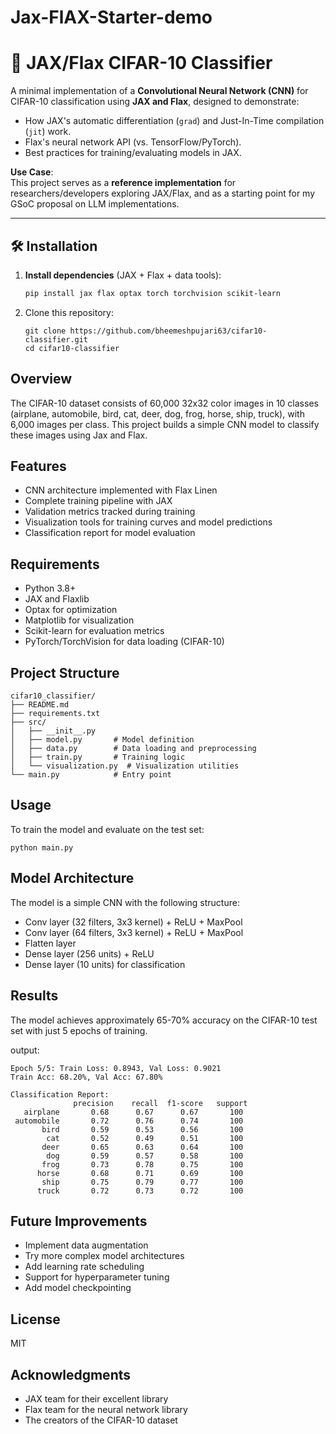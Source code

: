 # Jax-FlAX-Starter-demo  
# 🚀 JAX/Flax CIFAR-10 Classifier

A minimal implementation of a **Convolutional Neural Network (CNN)** for CIFAR-10 classification using **JAX and Flax**, designed to demonstrate:
- How JAX's automatic differentiation (`grad`) and Just-In-Time compilation (`jit`) work.
- Flax's neural network API (vs. TensorFlow/PyTorch).
- Best practices for training/evaluating models in JAX.

**Use Case**:  
This project serves as a **reference implementation** for researchers/developers exploring JAX/Flax, and as a starting point for my GSoC proposal on LLM implementations.

---

## 🛠️ Installation
1. **Install dependencies** (JAX + Flax + data tools):
   ```bash
   pip install jax flax optax torch torchvision scikit-learn 

2. Clone this repository:
   ```
   git clone https://github.com/bheemeshpujari63/cifar10-classifier.git
   cd cifar10-classifier
   ```

## Overview

The CIFAR-10 dataset consists of 60,000 32x32 color images in 10 classes (airplane, automobile, bird, cat, deer, dog, frog, horse, ship, truck), with 6,000 images per class. This project builds a simple CNN model to classify these images using Jax and Flax.

## Features

- CNN architecture implemented with Flax Linen
- Complete training pipeline with JAX
- Validation metrics tracked during training
- Visualization tools for training curves and model predictions
- Classification report for model evaluation

## Requirements

- Python 3.8+
- JAX and Flaxlib
- Optax for optimization
- Matplotlib for visualization
- Scikit-learn for evaluation metrics
- PyTorch/TorchVision for data loading (CIFAR-10)


## Project Structure

```
cifar10_classifier/
├── README.md
├── requirements.txt
├── src/
│   ├── __init__.py
│   ├── model.py       # Model definition
│   ├── data.py        # Data loading and preprocessing
│   ├── train.py       # Training logic
│   └── visualization.py  # Visualization utilities
└── main.py            # Entry point
```

## Usage

To train the model and evaluate on the test set:

```
python main.py
```

## Model Architecture

The model is a simple CNN with the following structure:
- Conv layer (32 filters, 3x3 kernel) + ReLU + MaxPool
- Conv layer (64 filters, 3x3 kernel) + ReLU + MaxPool
- Flatten layer
- Dense layer (256 units) + ReLU
- Dense layer (10 units) for classification

## Results

The model achieves approximately 65-70% accuracy on the CIFAR-10 test set with just 5 epochs of training.

output:
```
Epoch 5/5: Train Loss: 0.8943, Val Loss: 0.9021
Train Acc: 68.20%, Val Acc: 67.80%

Classification Report:
              precision    recall  f1-score   support
   airplane       0.68      0.67      0.67       100
 automobile       0.72      0.76      0.74       100
       bird       0.59      0.53      0.56       100
        cat       0.52      0.49      0.51       100
       deer       0.65      0.63      0.64       100
        dog       0.59      0.57      0.58       100
       frog       0.73      0.78      0.75       100
      horse       0.68      0.71      0.69       100
       ship       0.75      0.79      0.77       100
      truck       0.72      0.73      0.72       100
```

## Future Improvements

- Implement data augmentation
- Try more complex model architectures
- Add learning rate scheduling
- Support for hyperparameter tuning
- Add model checkpointing

## License

MIT

## Acknowledgments

- JAX team for their excellent library
- Flax team for the neural network library
- The creators of the CIFAR-10 dataset
